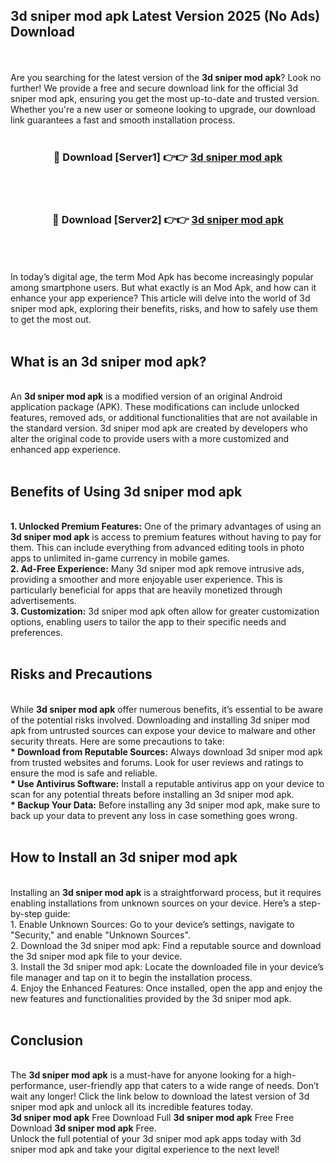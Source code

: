 ## 3d sniper mod apk Latest Version 2025 (No Ads) Download
<br><br>
Are you searching for the latest version of the <strong>3d sniper mod apk</strong>? Look no further! We provide a free and secure download link for the official 3d sniper mod apk, ensuring you get the most up-to-date and trusted version. Whether you're a new user or someone looking to upgrade, our download link guarantees a fast and smooth installation process.
<br>
<br>
<div align="center">
<h3>🔴 Download [Server1] 👉👉 <a href="https://modyolo.store/3d_sniper_mod_apk">3d sniper mod apk</a></h3><br>
<br>
<h3>🔴 Download [Server2] 👉👉 <a href="https://modyolo.store/3d_sniper_mod_apk">3d sniper mod apk</a></h3><br>
</div>
<br>
<br>
In today’s digital age, the term Mod Apk has become increasingly popular among smartphone users. But what exactly is an Mod Apk, and how can it enhance your app experience? This article will delve into the world of 3d sniper mod apk, exploring their benefits, risks, and how to safely use them to get the most out.
<br>
<br>
<h2>What is an 3d sniper mod apk?</h2>
<br>
An <strong>3d sniper mod apk</strong> is a modified version of an original Android application package (APK). These modifications can include unlocked features, removed ads, or additional functionalities that are not available in the standard version. 3d sniper mod apk are created by developers who alter the original code to provide users with a more customized and enhanced app experience.
<br>
<br>
<h2>Benefits of Using 3d sniper mod apk</h2>
<br>
<strong> 1. Unlocked Premium Features:</strong> One of the primary advantages of using an <strong>3d sniper mod apk</strong> is access to premium features without having to pay for them. This can include everything from advanced editing tools in photo apps to unlimited in-game currency in mobile games.
<br>
<strong> 2. Ad-Free Experience:</strong> Many 3d sniper mod apk remove intrusive ads, providing a smoother and more enjoyable user experience. This is particularly beneficial for apps that are heavily monetized through advertisements.
<br>
<strong> 3. Customization:</strong> 3d sniper mod apk often allow for greater customization options, enabling users to tailor the app to their specific needs and preferences.
<br>
<br>
<h2>Risks and Precautions</h2>
<br>
While <strong>3d sniper mod apk</strong> offer numerous benefits, it’s essential to be aware of the potential risks involved. Downloading and installing 3d sniper mod apk from untrusted sources can expose your device to malware and other security threats. Here are some precautions to take:
<br>
<strong> * Download from Reputable Sources:</strong> Always download 3d sniper mod apk from trusted websites and forums. Look for user reviews and ratings to ensure the mod is safe and reliable.
<br>
<strong> * Use Antivirus Software:</strong> Install a reputable antivirus app on your device to scan for any potential threats before installing an 3d sniper mod apk.
<br>
<strong> * Backup Your Data:</strong> Before installing any 3d sniper mod apk, make sure to back up your data to prevent any loss in case something goes wrong.
<br>
<br>
<h2>How to Install an 3d sniper mod apk</h2>
<br>
Installing an <strong>3d sniper mod apk</strong> is a straightforward process, but it requires enabling installations from unknown sources on your device. Here’s a step-by-step guide:
<br>
 1. Enable Unknown Sources: Go to your device’s settings, navigate to "Security," and enable "Unknown Sources".
<br>
 2. Download the 3d sniper mod apk: Find a reputable source and download the 3d sniper mod apk file to your device.
<br>
 3. Install the 3d sniper mod apk: Locate the downloaded file in your device’s file manager and tap on it to begin the installation process.
<br>
 4. Enjoy the Enhanced Features: Once installed, open the app and enjoy the new features and functionalities provided by the 3d sniper mod apk.
<br>
<br>
<h2><strong>Conclusion</strong></h2>
<br>
The <strong>3d sniper mod apk</strong> is a must-have for anyone looking for a high-performance, user-friendly app that caters to a wide range of needs. Don’t wait any longer! Click the link below to download the latest version of 3d sniper mod apk and unlock all its incredible features today.
<br>
<strong>3d sniper mod apk</strong> Free Download Full <strong>3d sniper mod apk</strong> Free Free Download <strong>3d sniper mod apk</strong> Free.
<br>
Unlock the full potential of your 3d sniper mod apk apps today with 3d sniper mod apk and take your digital experience to the next level!

